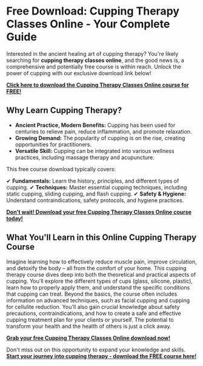# Free Download: Cupping Therapy Classes Online - Your Complete Guide

Interested in the ancient healing art of cupping therapy? You're likely searching for **cupping therapy classes online**, and the good news is, a comprehensive and potentially free course is within reach. Unlock the power of cupping with our exclusive download link below!

[**Click here to download the Cupping Therapy Classes Online course for FREE!**](https://udemywork.com/cupping-therapy-classes-online)

## Why Learn Cupping Therapy?

*   **Ancient Practice, Modern Benefits:** Cupping has been used for centuries to relieve pain, reduce inflammation, and promote relaxation.
*   **Growing Demand:** The popularity of cupping is on the rise, creating opportunities for practitioners.
*   **Versatile Skill:** Cupping can be integrated into various wellness practices, including massage therapy and acupuncture.

This free course download typically covers:

✔ **Fundamentals:** Learn the history, principles, and different types of cupping.
✔ **Techniques:** Master essential cupping techniques, including static cupping, sliding cupping, and flash cupping.
✔ **Safety & Hygiene:** Understand contraindications, safety protocols, and hygiene practices.

[**Don't wait! Download your free Cupping Therapy Classes Online course today!**](https://udemywork.com/cupping-therapy-classes-online)

## What You'll Learn in this Online Cupping Therapy Course

Imagine learning how to effectively reduce muscle pain, improve circulation, and detoxify the body – all from the comfort of your home. This cupping therapy course dives deep into both the theoretical and practical aspects of cupping. You'll explore the different types of cups (glass, silicone, plastic), learn how to properly apply them, and understand the specific conditions that cupping can treat. Beyond the basics, the course often includes information on advanced techniques, such as facial cupping and cupping for cellulite reduction. You'll also gain crucial knowledge about safety precautions, contraindications, and how to create a safe and effective cupping treatment plan for your clients or yourself. The potential to transform your health and the health of others is just a click away.

[**Grab your free Cupping Therapy Classes Online download now!**](https://udemywork.com/cupping-therapy-classes-online)

Don't miss out on this opportunity to expand your knowledge and skills. **[Start your journey into cupping therapy - download the FREE course here!](https://udemywork.com/cupping-therapy-classes-online)**

